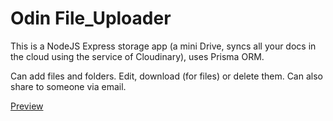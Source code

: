 # Odin File_Uploader

This is a NodeJS Express storage app (a mini Drive, syncs all your docs in the cloud using the service of Cloudinary), uses Prisma ORM.

Can add files and folders. Edit, download (for files) or delete them. Can also share to someone via email.

[Preview](https://fileuploader-drive.up.railway.app/)

